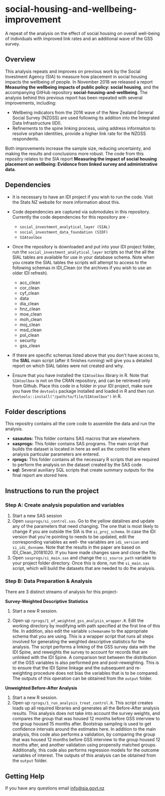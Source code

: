 # social-housing-and-wellbeing-improvement
A repeat of the analysis on the effect of social housing on overall well-being of individuals with improved link rates and an additional wave of the GSS survey.

## Overview
This analysis repeats and improves on previous work by the Social Investment Agency (SIA) to measure how placement in social housing impacts the wellbeing of people. In November 2018 we released a report **Measuring the wellbeing impacts of public policy: social housing**, and the accompanying GitHub repository **social-housing-and-wellbeing**. The analysis behind this previous report has been repeated with several improvements, including:

* Wellbeing indicators from the 2016 wave of the New Zealand General Social Survey (NZGSS) are used following its addition into the Integrated Data Infrastructure (IDI).
* Refinements to the spine linking process, using address informaiton to resolve orphan identities, provide a higher link rate for the NZGSS respondents.

Both improvements increase the sample size, reducing uncertainty, and making the results and conclusions more robust. The code from this repositry relates to the SIA report **Measuring the impact of social housing placement on wellbeing: Evidence from linked survey and administrative data**.

## Dependencies
* It is necessary to have an IDI project if you wish to run the code. Visit the Stats NZ website for more information about this.
* Code dependencies are captured via submodules in this repository. Currently the code dependencies for this repository are -
	* `social_investment_analytical_layer (SIAL)` 
	* `social_investment_data_foundation (SIDF)` 
	* `SIAtoolbox`

* Once the repository is downloaded and put into your IDI project folder, run the `social_investment_analytical_layer` scripts so that the all the SIAL tables are available for use in your database schema. Note when you create the SIAL tables the scripts will attempt to access to the following schemas in IDI_Clean (or the archives if you wish to use an older IDI refresh). 
	* acc_clean
	* cor_clean
	* cyf_clean
	* data
	* dia_clean
	* hnz_clean
	* moe_clean
	* moh_clean
	* moj_clean
	* msd_clean
    * pol_clean
	* security
	* gss_clean
* If there are specific schemas listed above that you don't have access to, the **SIAL** main script (after it finishes running) will give you a detailed report on which SIAL tables were not created and why.
* Ensure that you have installed the `SIAtoolbox` library in R. Note that `SIAtoolbox` is not on the CRAN repository, and can be retrieved only from Github. Place this code in a folder in your IDI project, make sure you have the `devtools` package installed and loaded in R and then run `devtools::install("/path/to/file/SIAtoolbox")` in R.

## Folder descriptions
This repositry contains all the core code to assemble the data and run the analysis.

* **sasautos:** This folder contains SAS macros that are elsewhere.
* **sasprogs:** This folder contains SAS programs. The main script that builds the dataset is located in here as well as the control file where analysis particular parameters are entered.
* **rprogs:** This folder contains all the necessary R scripts that are required to perform the analysis on the dataset created by the SAS code.
* **sql:** Several auxiliary SQL scripts that create summary outputs for the final report are stored here.

## Instructions to run the project
### Step A: Create analysis population and variables
1. Start a new SAS session
2. Open `sasprogs/si_control.sas`. Go to the yellow datalines and update any of the parameters that need changing. The one that is most likely to change if you are outside the SIA is the `si_proj_schema`. In case the IDI version that you're pointing to needs to be updated, edit the corresponding variables as well- the variables are `idi_version` and `si_idi_dsnname`. Note that the results in the paper are based on IDI_Clean_20181020. If you have made changes save and close the file.
3. Open `sasprogs/si_main.sas` and change the `si_source_path` variable to your project folder directory. Once this is done, run the `si_main.sas` script, which will build the datasets that are needed to do the analysis.

### Step B: Data Preparation & Analysis
There are 3 distinct streams of analysis for this project-

**Survey-Weighted Descriptive Statistics**
1. Start a new R session.

2. Open up `rprogs/1_of_weighted_gss_analysis_wrapper.R`. Edit the working directory by modifying with path specified at the first line of this file. In addition, also edit the variable `schemaname` to the appropriate schema that you are using. This is a wrapper script that runs all steps involved for generating the weighted descriptive statistics for the analysis. The script performs a linking of the GSS survey data with the IDI Spine, and reweights the survey to account for records that are unlinked with the IDI Spine. A comparison test between the distribution of the GSS variables is also performed pre and post-reweighting. This is to ensure that the IDI Spine linkage and the subsequent and re-weighting procedure does not bias the variables that is to be compared. The outputs of this operation can be obtained from the `output` folder. 


**Unweighted Before-After Analysis**
1. Start a new R session.
2. Open up `rprogs/1_run_analysis_treat_control.R`. This script creates loads up all required libraries and generates all the Before-After analysis results. This analysis does not take into account the survey weights, and compares the group that was housed 12 months before GSS interview to the group housed 15 months after. Bootstrap sampling is used to get confidence intervals around the estimates here. In addition to the main analysis, this code also performs a validation, by comparing the group that was housed 12 months before GSS interview to the group housed 12 months after, and another validation using propensity matched groups.  Additionally, this code also performs regression models for the outcome variables of interest. The outputs of this analysis can be obtained from the `output` folder. 

## Getting Help
If you have any questions email info@sia.govt.nz

